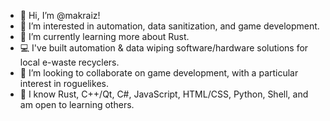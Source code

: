 - 👋 Hi, I’m @makraiz!
- 👀 I’m interested in automation, data sanitization, and game development.
- 🌱 I’m currently learning more about Rust.
- 💻 I've built automation & data wiping software/hardware solutions for local e-waste recyclers.
- 💞️ I’m looking to collaborate on game development, with a particular interest in roguelikes.
- 📖 I know Rust, C++/Qt, C#, JavaScript, HTML/CSS, Python, Shell, and am open to learning others.
<!--- - 📫 How to reach me: e-mail <redacted> --->

<!---
makraiz/makraiz is a ✨ special ✨ repository because its `README.md` (this file) appears on your GitHub profile.
You can click the Preview link to take a look at your changes.
--->
